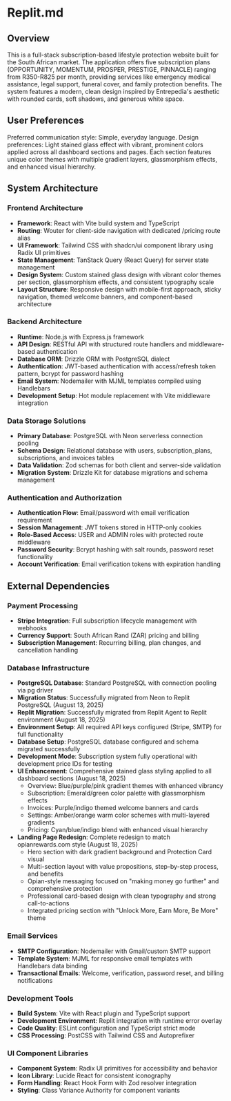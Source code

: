 # Replit.md

## Overview

This is a full-stack subscription-based lifestyle protection website built for the South African market. The application offers five subscription plans (OPPORTUNITY, MOMENTUM, PROSPER, PRESTIGE, PINNACLE) ranging from R350-R825 per month, providing services like emergency medical assistance, legal support, funeral cover, and family protection benefits. The system features a modern, clean design inspired by Entrepedia's aesthetic with rounded cards, soft shadows, and generous white space.

## User Preferences

Preferred communication style: Simple, everyday language.
Design preferences: Light stained glass effect with vibrant, prominent colors applied across all dashboard sections and pages. Each section features unique color themes with multiple gradient layers, glassmorphism effects, and enhanced visual hierarchy.

## System Architecture

### Frontend Architecture
- **Framework**: React with Vite build system and TypeScript
- **Routing**: Wouter for client-side navigation with dedicated /pricing route alias
- **UI Framework**: Tailwind CSS with shadcn/ui component library using Radix UI primitives
- **State Management**: TanStack Query (React Query) for server state management
- **Design System**: Custom stained glass design with vibrant color themes per section, glassmorphism effects, and consistent typography scale
- **Layout Structure**: Responsive design with mobile-first approach, sticky navigation, themed welcome banners, and component-based architecture

### Backend Architecture
- **Runtime**: Node.js with Express.js framework
- **API Design**: RESTful API with structured route handlers and middleware-based authentication
- **Database ORM**: Drizzle ORM with PostgreSQL dialect
- **Authentication**: JWT-based authentication with access/refresh token pattern, bcrypt for password hashing
- **Email System**: Nodemailer with MJML templates compiled using Handlebars
- **Development Setup**: Hot module replacement with Vite middleware integration

### Data Storage Solutions
- **Primary Database**: PostgreSQL with Neon serverless connection pooling
- **Schema Design**: Relational database with users, subscription_plans, subscriptions, and invoices tables
- **Data Validation**: Zod schemas for both client and server-side validation
- **Migration System**: Drizzle Kit for database migrations and schema management

### Authentication and Authorization
- **Authentication Flow**: Email/password with email verification requirement
- **Session Management**: JWT tokens stored in HTTP-only cookies
- **Role-Based Access**: USER and ADMIN roles with protected route middleware
- **Password Security**: Bcrypt hashing with salt rounds, password reset functionality
- **Account Verification**: Email verification tokens with expiration handling

## External Dependencies

### Payment Processing
- **Stripe Integration**: Full subscription lifecycle management with webhooks
- **Currency Support**: South African Rand (ZAR) pricing and billing
- **Subscription Management**: Recurring billing, plan changes, and cancellation handling

### Database Infrastructure
- **PostgreSQL Database**: Standard PostgreSQL with connection pooling via pg driver
- **Migration Status**: Successfully migrated from Neon to Replit PostgreSQL (August 13, 2025)
- **Replit Migration**: Successfully migrated from Replit Agent to Replit environment (August 18, 2025)
- **Environment Setup**: All required API keys configured (Stripe, SMTP) for full functionality
- **Database Setup**: PostgreSQL database configured and schema migrated successfully
- **Development Mode**: Subscription system fully operational with development price IDs for testing
- **UI Enhancement**: Comprehensive stained glass styling applied to all dashboard sections (August 18, 2025)
  - Overview: Blue/purple/pink gradient themes with enhanced vibrancy
  - Subscription: Emerald/green color palette with glassmorphism effects
  - Invoices: Purple/indigo themed welcome banners and cards
  - Settings: Amber/orange warm color schemes with multi-layered gradients
  - Pricing: Cyan/blue/indigo blend with enhanced visual hierarchy
- **Landing Page Redesign**: Complete redesign to match opianrewards.com style (August 18, 2025)
  - Hero section with dark gradient background and Protection Card visual
  - Multi-section layout with value propositions, step-by-step process, and benefits
  - Opian-style messaging focused on "making money go further" and comprehensive protection
  - Professional card-based design with clean typography and strong call-to-actions
  - Integrated pricing section with "Unlock More, Earn More, Be More" theme

### Email Services
- **SMTP Configuration**: Nodemailer with Gmail/custom SMTP support
- **Template System**: MJML for responsive email templates with Handlebars data binding
- **Transactional Emails**: Welcome, verification, password reset, and billing notifications

### Development Tools
- **Build System**: Vite with React plugin and TypeScript support
- **Development Environment**: Replit integration with runtime error overlay
- **Code Quality**: ESLint configuration and TypeScript strict mode
- **CSS Processing**: PostCSS with Tailwind CSS and Autoprefixer

### UI Component Libraries
- **Component System**: Radix UI primitives for accessibility and behavior
- **Icon Library**: Lucide React for consistent iconography
- **Form Handling**: React Hook Form with Zod resolver integration
- **Styling**: Class Variance Authority for component variants